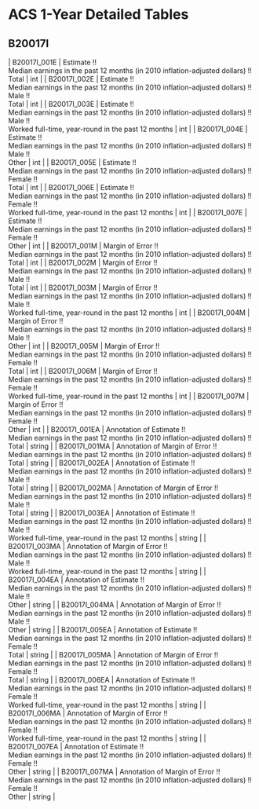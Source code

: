 # ACS 1-Year Detailed Tables

## B20017I

| B20017I_001E | Estimate !!<br>Median earnings in the past 12 months (in 2010 inflation-adjusted dollars) !!<br>Total | int |
| B20017I_002E | Estimate !!<br>Median earnings in the past 12 months (in 2010 inflation-adjusted dollars) !!<br>Male !!<br>Total | int |
| B20017I_003E | Estimate !!<br>Median earnings in the past 12 months (in 2010 inflation-adjusted dollars) !!<br>Male !!<br>Worked full-time, year-round in the past 12 months | int |
| B20017I_004E | Estimate !!<br>Median earnings in the past 12 months (in 2010 inflation-adjusted dollars) !!<br>Male !!<br>Other | int |
| B20017I_005E | Estimate !!<br>Median earnings in the past 12 months (in 2010 inflation-adjusted dollars) !!<br>Female !!<br>Total | int |
| B20017I_006E | Estimate !!<br>Median earnings in the past 12 months (in 2010 inflation-adjusted dollars) !!<br>Female !!<br>Worked full-time, year-round in the past 12 months | int |
| B20017I_007E | Estimate !!<br>Median earnings in the past 12 months (in 2010 inflation-adjusted dollars) !!<br>Female !!<br>Other | int |
| B20017I_001M | Margin of Error !!<br>Median earnings in the past 12 months (in 2010 inflation-adjusted dollars) !!<br>Total | int |
| B20017I_002M | Margin of Error !!<br>Median earnings in the past 12 months (in 2010 inflation-adjusted dollars) !!<br>Male !!<br>Total | int |
| B20017I_003M | Margin of Error !!<br>Median earnings in the past 12 months (in 2010 inflation-adjusted dollars) !!<br>Male !!<br>Worked full-time, year-round in the past 12 months | int |
| B20017I_004M | Margin of Error !!<br>Median earnings in the past 12 months (in 2010 inflation-adjusted dollars) !!<br>Male !!<br>Other | int |
| B20017I_005M | Margin of Error !!<br>Median earnings in the past 12 months (in 2010 inflation-adjusted dollars) !!<br>Female !!<br>Total | int |
| B20017I_006M | Margin of Error !!<br>Median earnings in the past 12 months (in 2010 inflation-adjusted dollars) !!<br>Female !!<br>Worked full-time, year-round in the past 12 months | int |
| B20017I_007M | Margin of Error !!<br>Median earnings in the past 12 months (in 2010 inflation-adjusted dollars) !!<br>Female !!<br>Other | int |
| B20017I_001EA | Annotation of Estimate !!<br>Median earnings in the past 12 months (in 2010 inflation-adjusted dollars) !!<br>Total | string |
| B20017I_001MA | Annotation of Margin of Error !!<br>Median earnings in the past 12 months (in 2010 inflation-adjusted dollars) !!<br>Total | string |
| B20017I_002EA | Annotation of Estimate !!<br>Median earnings in the past 12 months (in 2010 inflation-adjusted dollars) !!<br>Male !!<br>Total | string |
| B20017I_002MA | Annotation of Margin of Error !!<br>Median earnings in the past 12 months (in 2010 inflation-adjusted dollars) !!<br>Male !!<br>Total | string |
| B20017I_003EA | Annotation of Estimate !!<br>Median earnings in the past 12 months (in 2010 inflation-adjusted dollars) !!<br>Male !!<br>Worked full-time, year-round in the past 12 months | string |
| B20017I_003MA | Annotation of Margin of Error !!<br>Median earnings in the past 12 months (in 2010 inflation-adjusted dollars) !!<br>Male !!<br>Worked full-time, year-round in the past 12 months | string |
| B20017I_004EA | Annotation of Estimate !!<br>Median earnings in the past 12 months (in 2010 inflation-adjusted dollars) !!<br>Male !!<br>Other | string |
| B20017I_004MA | Annotation of Margin of Error !!<br>Median earnings in the past 12 months (in 2010 inflation-adjusted dollars) !!<br>Male !!<br>Other | string |
| B20017I_005EA | Annotation of Estimate !!<br>Median earnings in the past 12 months (in 2010 inflation-adjusted dollars) !!<br>Female !!<br>Total | string |
| B20017I_005MA | Annotation of Margin of Error !!<br>Median earnings in the past 12 months (in 2010 inflation-adjusted dollars) !!<br>Female !!<br>Total | string |
| B20017I_006EA | Annotation of Estimate !!<br>Median earnings in the past 12 months (in 2010 inflation-adjusted dollars) !!<br>Female !!<br>Worked full-time, year-round in the past 12 months | string |
| B20017I_006MA | Annotation of Margin of Error !!<br>Median earnings in the past 12 months (in 2010 inflation-adjusted dollars) !!<br>Female !!<br>Worked full-time, year-round in the past 12 months | string |
| B20017I_007EA | Annotation of Estimate !!<br>Median earnings in the past 12 months (in 2010 inflation-adjusted dollars) !!<br>Female !!<br>Other | string |
| B20017I_007MA | Annotation of Margin of Error !!<br>Median earnings in the past 12 months (in 2010 inflation-adjusted dollars) !!<br>Female !!<br>Other | string |

